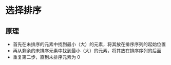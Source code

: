 # 选择排序

## 原理

* 首先在未排序的元素中找到最小（大）的元素，将其放在排序序列的起始位置
* 再从剩余的未排序元素中找到最小（大）的元素，将其放在排序序列的后面
* 重复第二歩，直到未排序元素为 0